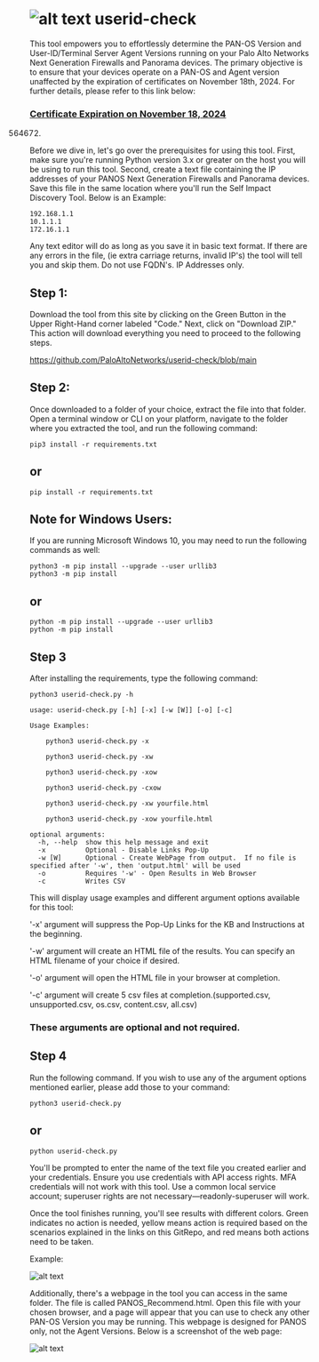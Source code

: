 # ![alt text](https://github.com/rlemm/userid-check/blob/main/palo.ico?raw=true) userid-check
This tool empowers you to effortlessly determine the PAN-OS Version and User-ID/Terminal Server Agent Versions running on your Palo Alto Networks Next Generation Firewalls and Panorama devices. The primary objective is to ensure that your devices operate on a PAN-OS and Agent version unaffected by the expiration of certificates on November 18th, 2024.  For further details, please refer to this link below:

### [Certificate Expiration on November 18, 2024](https://live.paloaltonetworks.com/t5/customer-advisories/update-to-additional-pan-os-certificate-expirations-and-new/ta-p/572158)
564672)

Before we dive in, let's go over the prerequisites for using this tool. First, make sure you're running Python version 3.x or greater on the host you will be using to run this tool. Second, create a text file containing the IP addresses of your PANOS Next Generation Firewalls and Panorama devices. Save this file in the same location where you'll run the Self Impact Discovery Tool.  Below is an Example:

```
192.168.1.1
10.1.1.1
172.16.1.1
```
Any text editor will do as long as you save it in basic text format.  If there are any errors in the file, (ie extra carriage returns, invalid IP's) the tool will tell you and skip them.  Do not use FQDN's.  IP Addresses only.

## Step 1:

Download the tool from this site by clicking on the Green Button in the Upper Right-Hand corner labeled "Code." Next, click on "Download ZIP." This action will download everything you need to proceed to the following steps.

https://github.com/PaloAltoNetworks/userid-check/blob/main

## Step 2:

Once downloaded to a folder of your choice, extract the file into that folder. Open a terminal window or CLI on your platform, navigate to the folder where you extracted the tool, and run the following command:

```console
pip3 install -r requirements.txt
```
## or

```console
pip install -r requirements.txt
```

## Note for Windows Users:

If you are running Microsoft Windows 10, you may need to run the following commands as well:

```console
python3 -m pip install --upgrade --user urllib3
python3 -m pip install
```
## or
```console
python -m pip install --upgrade --user urllib3
python -m pip install
```
## Step 3

After installing the requirements, type the following command:
```console
python3 userid-check.py -h

usage: userid-check.py [-h] [-x] [-w [W]] [-o] [-c]

Usage Examples:

	python3 userid-check.py -x

	python3 userid-check.py -xw

	python3 userid-check.py -xow

	python3 userid-check.py -cxow

	python3 userid-check.py -xw yourfile.html

	python3 userid-check.py -xow yourfile.html

optional arguments:
  -h, --help  show this help message and exit
  -x          Optional - Disable Links Pop-Up
  -w [W]      Optional - Create WebPage from output.  If no file is specified after '-w', then 'output.html' will be used
  -o          Requires '-w' - Open Results in Web Browser
  -c          Writes CSV

```

This will display usage examples and different argument options available for this tool:

'-x' argument will suppress the Pop-Up Links for the KB and Instructions at the beginning.

'-w' argument will create an HTML file of the results.  You can specify an HTML filename of your choice if desired.

'-o' argument will open the HTML file in your browser at completion.

'-c' argument will create 5 csv files at completion.(supported.csv, unsupported.csv, os.csv, content.csv, all.csv)

### These arguments are optional and not required.

## Step 4

Run the following command. If you wish to use any of the argument options mentioned earlier, please add those to your command:

```
python3 userid-check.py
```
## or
```
python userid-check.py
```
You'll be prompted to enter the name of the text file you created earlier and your credentials. Ensure you use credentials with API access rights. MFA credentials will not work with this tool. Use a common local service account; superuser rights are not necessary—readonly-superuser will work.

Once the tool finishes running, you'll see results with different colors. Green indicates no action is needed, yellow means action is required based on the scenarios explained in the links on this GitRepo, and red means both actions need to be taken.

Example:

![alt text](https://github.com/PaloAltoNetworks/userid-check/blob/main/example.png?raw=true)


Additionally, there's a webpage in the tool you can access in the same folder. The file is called PANOS_Recommend.html. Open this file with your chosen browser, and a page will appear that you can use to check any other PAN-OS Version you may be running. This webpage is designed for PANOS only, not the Agent Versions.  Below is a screenshot of the web page:


![alt text](https://github.com/PaloAltoNetworks/userid-check/blob/main/webpage_example.png?raw=true)
